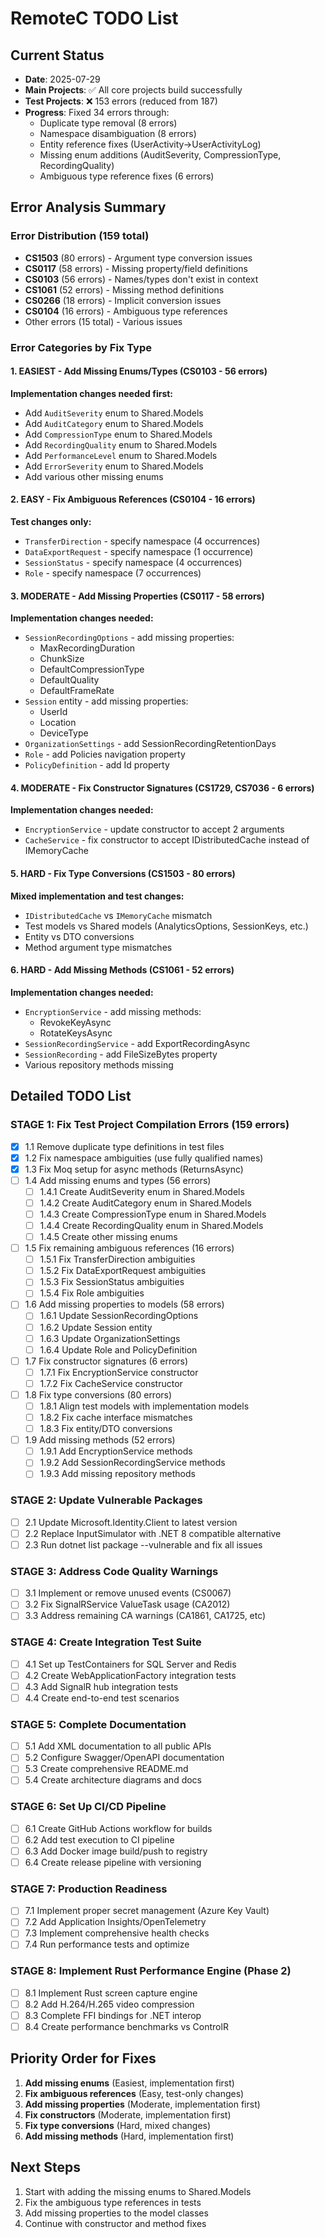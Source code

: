# RemoteC TODO List

## Current Status
- **Date**: 2025-07-29
- **Main Projects**: ✅ All core projects build successfully
- **Test Projects**: ❌ 153 errors (reduced from 187)
- **Progress**: Fixed 34 errors through:
  - Duplicate type removal (8 errors)
  - Namespace disambiguation (8 errors)
  - Entity reference fixes (UserActivity→UserActivityLog)
  - Missing enum additions (AuditSeverity, CompressionType, RecordingQuality)
  - Ambiguous type reference fixes (6 errors)

## Error Analysis Summary

### Error Distribution (159 total)
- **CS1503** (80 errors) - Argument type conversion issues
- **CS0117** (58 errors) - Missing property/field definitions
- **CS0103** (56 errors) - Names/types don't exist in context
- **CS1061** (52 errors) - Missing method definitions
- **CS0266** (18 errors) - Implicit conversion issues
- **CS0104** (16 errors) - Ambiguous type references
- Other errors (15 total) - Various issues

### Error Categories by Fix Type

#### 1. EASIEST - Add Missing Enums/Types (CS0103 - 56 errors)
**Implementation changes needed first:**
- Add `AuditSeverity` enum to Shared.Models
- Add `AuditCategory` enum to Shared.Models  
- Add `CompressionType` enum to Shared.Models
- Add `RecordingQuality` enum to Shared.Models
- Add `PerformanceLevel` enum to Shared.Models
- Add `ErrorSeverity` enum to Shared.Models
- Add various other missing enums

#### 2. EASY - Fix Ambiguous References (CS0104 - 16 errors)
**Test changes only:**
- `TransferDirection` - specify namespace (4 occurrences)
- `DataExportRequest` - specify namespace (1 occurrence)
- `SessionStatus` - specify namespace (4 occurrences)
- `Role` - specify namespace (7 occurrences)

#### 3. MODERATE - Add Missing Properties (CS0117 - 58 errors)
**Implementation changes needed:**
- `SessionRecordingOptions` - add missing properties:
  - MaxRecordingDuration
  - ChunkSize
  - DefaultCompressionType
  - DefaultQuality
  - DefaultFrameRate
- `Session` entity - add missing properties:
  - UserId
  - Location
  - DeviceType
- `OrganizationSettings` - add SessionRecordingRetentionDays
- `Role` - add Policies navigation property
- `PolicyDefinition` - add Id property

#### 4. MODERATE - Fix Constructor Signatures (CS1729, CS7036 - 6 errors)
**Implementation changes needed:**
- `EncryptionService` - update constructor to accept 2 arguments
- `CacheService` - fix constructor to accept IDistributedCache instead of IMemoryCache

#### 5. HARD - Fix Type Conversions (CS1503 - 80 errors)
**Mixed implementation and test changes:**
- `IDistributedCache` vs `IMemoryCache` mismatch
- Test models vs Shared models (AnalyticsOptions, SessionKeys, etc.)
- Entity vs DTO conversions
- Method argument type mismatches

#### 6. HARD - Add Missing Methods (CS1061 - 52 errors)
**Implementation changes needed:**
- `EncryptionService` - add missing methods:
  - RevokeKeyAsync
  - RotateKeysAsync
- `SessionRecordingService` - add ExportRecordingAsync
- `SessionRecording` - add FileSizeBytes property
- Various repository methods missing

## Detailed TODO List

### STAGE 1: Fix Test Project Compilation Errors (159 errors)
- [x] 1.1 Remove duplicate type definitions in test files
- [x] 1.2 Fix namespace ambiguities (use fully qualified names)
- [x] 1.3 Fix Moq setup for async methods (ReturnsAsync)
- [ ] 1.4 Add missing enums and types (56 errors)
  - [ ] 1.4.1 Create AuditSeverity enum in Shared.Models
  - [ ] 1.4.2 Create AuditCategory enum in Shared.Models
  - [ ] 1.4.3 Create CompressionType enum in Shared.Models
  - [ ] 1.4.4 Create RecordingQuality enum in Shared.Models
  - [ ] 1.4.5 Create other missing enums
- [ ] 1.5 Fix remaining ambiguous references (16 errors)
  - [ ] 1.5.1 Fix TransferDirection ambiguities
  - [ ] 1.5.2 Fix DataExportRequest ambiguities
  - [ ] 1.5.3 Fix SessionStatus ambiguities
  - [ ] 1.5.4 Fix Role ambiguities
- [ ] 1.6 Add missing properties to models (58 errors)
  - [ ] 1.6.1 Update SessionRecordingOptions
  - [ ] 1.6.2 Update Session entity
  - [ ] 1.6.3 Update OrganizationSettings
  - [ ] 1.6.4 Update Role and PolicyDefinition
- [ ] 1.7 Fix constructor signatures (6 errors)
  - [ ] 1.7.1 Fix EncryptionService constructor
  - [ ] 1.7.2 Fix CacheService constructor
- [ ] 1.8 Fix type conversions (80 errors)
  - [ ] 1.8.1 Align test models with implementation models
  - [ ] 1.8.2 Fix cache interface mismatches
  - [ ] 1.8.3 Fix entity/DTO conversions
- [ ] 1.9 Add missing methods (52 errors)
  - [ ] 1.9.1 Add EncryptionService methods
  - [ ] 1.9.2 Add SessionRecordingService methods
  - [ ] 1.9.3 Add missing repository methods

### STAGE 2: Update Vulnerable Packages
- [ ] 2.1 Update Microsoft.Identity.Client to latest version
- [ ] 2.2 Replace InputSimulator with .NET 8 compatible alternative
- [ ] 2.3 Run dotnet list package --vulnerable and fix all issues

### STAGE 3: Address Code Quality Warnings
- [ ] 3.1 Implement or remove unused events (CS0067)
- [ ] 3.2 Fix SignalRService ValueTask usage (CA2012)
- [ ] 3.3 Address remaining CA warnings (CA1861, CA1725, etc)

### STAGE 4: Create Integration Test Suite
- [ ] 4.1 Set up TestContainers for SQL Server and Redis
- [ ] 4.2 Create WebApplicationFactory integration tests
- [ ] 4.3 Add SignalR hub integration tests
- [ ] 4.4 Create end-to-end test scenarios

### STAGE 5: Complete Documentation
- [ ] 5.1 Add XML documentation to all public APIs
- [ ] 5.2 Configure Swagger/OpenAPI documentation
- [ ] 5.3 Create comprehensive README.md
- [ ] 5.4 Create architecture diagrams and docs

### STAGE 6: Set Up CI/CD Pipeline
- [ ] 6.1 Create GitHub Actions workflow for builds
- [ ] 6.2 Add test execution to CI pipeline
- [ ] 6.3 Add Docker image build/push to registry
- [ ] 6.4 Create release pipeline with versioning

### STAGE 7: Production Readiness
- [ ] 7.1 Implement proper secret management (Azure Key Vault)
- [ ] 7.2 Add Application Insights/OpenTelemetry
- [ ] 7.3 Implement comprehensive health checks
- [ ] 7.4 Run performance tests and optimize

### STAGE 8: Implement Rust Performance Engine (Phase 2)
- [ ] 8.1 Implement Rust screen capture engine
- [ ] 8.2 Add H.264/H.265 video compression
- [ ] 8.3 Complete FFI bindings for .NET interop
- [ ] 8.4 Create performance benchmarks vs ControlR

## Priority Order for Fixes

1. **Add missing enums** (Easiest, implementation first)
2. **Fix ambiguous references** (Easy, test-only changes)
3. **Add missing properties** (Moderate, implementation first)
4. **Fix constructors** (Moderate, implementation first)
5. **Fix type conversions** (Hard, mixed changes)
6. **Add missing methods** (Hard, implementation first)

## Next Steps
1. Start with adding the missing enums to Shared.Models
2. Fix the ambiguous type references in tests
3. Add missing properties to the model classes
4. Continue with constructor and method fixes